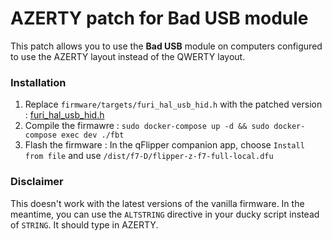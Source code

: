 # AZERTY patch for **Bad USB** module

This patch allows you to use the **Bad USB** module on computers configured to use the AZERTY layout instead of the QWERTY layout.

### Installation
1. Replace `firmware/targets/furi_hal_usb_hid.h` with the patched version : [furi_hal_usb_hid.h](furi_hal_usb_hid.h)
2. Compile the firmawre : `sudo docker-compose up -d && sudo docker-compose exec dev ./fbt`
3. Flash the firmware : In the qFlipper companion app, choose `Install from file` and use `/dist/f7-D/flipper-z-f7-full-local.dfu`

### Disclaimer

This doesn't work with the latest versions of the vanilla firmware. In the meantime, you can use the `ALTSTRING` directive in your ducky script instead of `STRING`. It should type in AZERTY.
